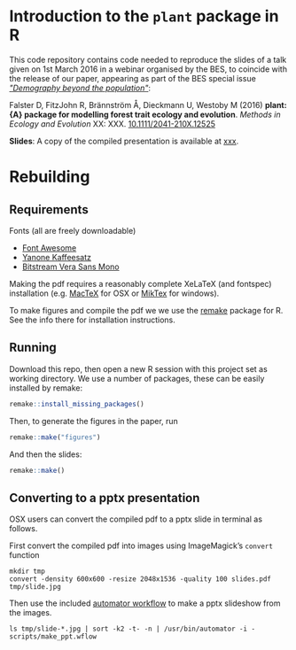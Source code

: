 # Introduction to the `plant` package in R

This code repository contains code needed to reproduce the slides of a talk given on 1st March 2016 in a webinar organised by the BES, to coincide with the release of our paper, appearing as part of the BES special issue [*"Demography beyond the population"*](http://onlinelibrary.wiley.com/subject/code/000046/homepage/cross_journal_special_feature.htm):

Falster D, FitzJohn R, Brännström Å, Dieckmann U, Westoby M (2016) **plant: {A} package for modelling forest trait ecology and evolution**. *Methods in Ecology and Evolution* XX: XXX. [10.1111/2041-210X.12525](http://doi.org/10.1111/2041-210X.12525)

**Slides**: A copy of the compiled presentation is available at [xxx](xxx).

# Rebuilding

## Requirements

Fonts (all are freely downloadable)

* [Font Awesome](http://fortawesome.github.io/Font-Awesome/)
* [Yanone Kaffeesatz](https://www.google.com/fonts#UsePlace:use/Collection:Yanone+Kaffeesatz)
* [Bitstream Vera Sans Mono](http://ftp.gnome.org/pub/GNOME/sources/ttf-bitstream-vera/1.10/)


Making the pdf requires a reasonably complete XeLaTeX (and fontspec) installation (e.g. [MacTeX](https://tug.org/mactex/) for OSX or [MikTex](http://miktex.org/) for windows).

To make figures and compile the pdf we we use the [remake](https://github.com/richfitz/remake) package for R. See the info there for installation instructions.

## Running

Download this repo, then open a new R session with this project set as working directory. We use a number of packages, these can be easily installed by remake:

```r
remake::install_missing_packages()
```

Then, to generate the figures in the paper, run

```r
remake::make("figures")
```


And then the slides:

```r
remake::make()
```

## Converting to a pptx presentation

OSX users can convert the compiled pdf to a pptx slide in terminal as follows.

First convert the compiled pdf into images using ImageMagick’s `convert` function

```
mkdir tmp
convert -density 600x600 -resize 2048x1536 -quality 100 slides.pdf tmp/slide.jpg
```

Then use the included [automator workflow](http://automator.us/leopard/index.html) to make a pptx slideshow from the images.

```
ls tmp/slide-*.jpg | sort -k2 -t- -n | /usr/bin/automator -i - scripts/make_ppt.wflow
```
